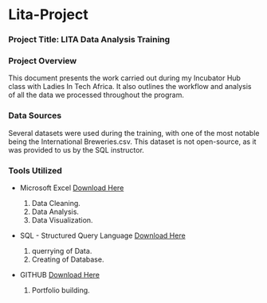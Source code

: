# Lita-Project

### Project Title: LITA Data Analysis Training

### Project Overview 
This document presents the work carried out during my Incubator Hub class with Ladies In Tech Africa. It also outlines the workflow and analysis of all the data we processed throughout the program.

### Data Sources
Several datasets were used during the training, with one of the most notable being the International Breweries.csv. This dataset is not open-source, as it was provided to us by the SQL instructor.

### Tools Utilized
- Microsoft Excel [Download Here](https://www.microsoft.com)
   1. Data Cleaning.
   2. Data Analysis.
   3. Data Visualization.
      
- SQL - Structured Query Language [Download Here](https://learn.microsoft.com/en-us/sql/ssms/download-sql-server-management-studio-ssms?view=sql-server-ver16#download-ssms)
   1. querrying of Data.
   2. Creating of Database.
   
- GITHUB [Download Here](https://www.github.com)
   1. Portfolio building.
